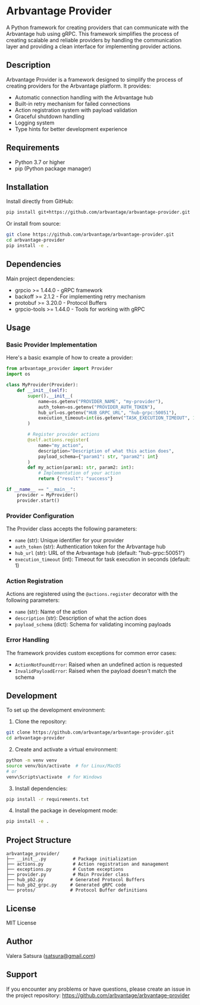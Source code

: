# Arbvantage Provider

A Python framework for creating providers that can communicate with the Arbvantage hub using gRPC. This framework simplifies the process of creating scalable and reliable providers by handling the communication layer and providing a clean interface for implementing provider actions.

## Description

Arbvantage Provider is a framework designed to simplify the process of creating providers for the Arbvantage platform. It provides:

- Automatic connection handling with the Arbvantage hub
- Built-in retry mechanism for failed connections
- Action registration system with payload validation
- Graceful shutdown handling
- Logging system
- Type hints for better development experience

## Requirements

- Python 3.7 or higher
- pip (Python package manager)

## Installation

Install directly from GitHub:

```bash
pip install git+https://github.com/arbvantage/arbvantage-provider.git
```

Or install from source:

```bash
git clone https://github.com/arbvantage/arbvantage-provider.git
cd arbvantage-provider
pip install -e .
```

## Dependencies

Main project dependencies:
- grpcio >= 1.44.0 - gRPC framework
- backoff >= 2.1.2 - For implementing retry mechanism
- protobuf >= 3.20.0 - Protocol Buffers
- grpcio-tools >= 1.44.0 - Tools for working with gRPC

## Usage

### Basic Provider Implementation

Here's a basic example of how to create a provider:

```python
from arbvantage_provider import Provider
import os

class MyProvider(Provider):
    def __init__(self):
        super().__init__(
            name=os.getenv("PROVIDER_NAME", "my-provider"),
            auth_token=os.getenv("PROVIDER_AUTH_TOKEN"),
            hub_url=os.getenv("HUB_GRPC_URL", "hub-grpc:50051"),
            execution_timeout=int(os.getenv("TASK_EXECUTION_TIMEOUT", 1))
        )

        # Register provider actions
        @self.actions.register(
            name="my_action",
            description="Description of what this action does",
            payload_schema={"param1": str, "param2": int}
        )
        def my_action(param1: str, param2: int):
            # Implementation of your action
            return {"result": "success"}

if __name__ == "__main__":
    provider = MyProvider()
    provider.start()
```

### Provider Configuration

The Provider class accepts the following parameters:

- `name` (str): Unique identifier for your provider
- `auth_token` (str): Authentication token for the Arbvantage hub
- `hub_url` (str): URL of the Arbvantage hub (default: "hub-grpc:50051")
- `execution_timeout` (int): Timeout for task execution in seconds (default: 1)

### Action Registration

Actions are registered using the `@actions.register` decorator with the following parameters:

- `name` (str): Name of the action
- `description` (str): Description of what the action does
- `payload_schema` (dict): Schema for validating incoming payloads

### Error Handling

The framework provides custom exceptions for common error cases:

- `ActionNotFoundError`: Raised when an undefined action is requested
- `InvalidPayloadError`: Raised when the payload doesn't match the schema

## Development

To set up the development environment:

1. Clone the repository:
```bash
git clone https://github.com/arbvantage/arbvantage-provider.git
cd arbvantage-provider
```

2. Create and activate a virtual environment:
```bash
python -m venv venv
source venv/bin/activate  # for Linux/MacOS
# or
venv\Scripts\activate  # for Windows
```

3. Install dependencies:
```bash
pip install -r requirements.txt
```

4. Install the package in development mode:
```bash
pip install -e .
```

## Project Structure

```
arbvantage_provider/
├── __init__.py          # Package initialization
├── actions.py           # Action registration and management
├── exceptions.py        # Custom exceptions
├── provider.py          # Main Provider class
├── hub_pb2.py          # Generated Protocol Buffers
├── hub_pb2_grpc.py     # Generated gRPC code
└── protos/             # Protocol Buffer definitions
```

## License

MIT License

## Author

Valera Satsura (satsura@gmail.com)

## Support

If you encounter any problems or have questions, please create an issue in the project repository: https://github.com/arbvantage/arbvantage-provider
